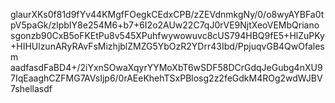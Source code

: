 glaurXKs0f81d9fYv44KMgfFOegkCEdxCPB/zZEVdnmkgNy/0/o8wyAYBFa0tpV5paGk/zlpbIY8e254M6+b7+6I2o2AUw22C7qJ0rVE9NjtXeoVEMbQriano
sgonzb90CxB5oFKEtPu8v545XPuhfwywowuvc8cUS794HBQ9fE5+HlZuPKy+HIHUlzunARyRAvFsMizhjblZMZG5YbOzR2YDrr43Ibd/PpjuqvGB4QwOfalesm 
aadfasdFaBD4+/2iYxnSOwaXqyrYYMoXbT6wSDF58DCrGdqJeGubg4nXU97IqEaaghCZFMG7AVsIjp6/0rAEeKhehTSxPBlosg2z2feGdkM4ROg2wdWJBV7shellasdf
